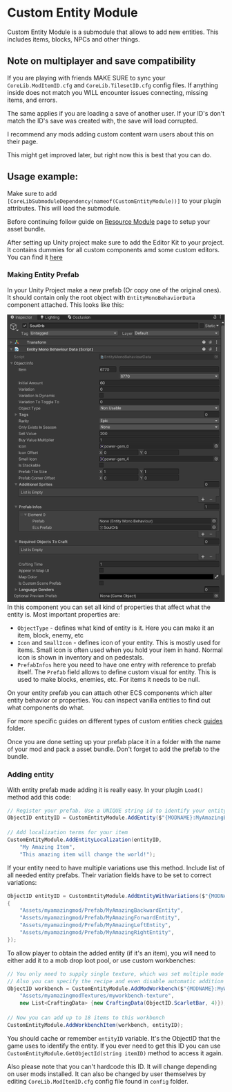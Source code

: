 # Custom Entity Module
Custom Entity Module is a submodule that allows to add new entities. This includes items, blocks, NPCs and other things. 

## Note on multiplayer and save compatibility
If you are playing with friends MAKE SURE to sync your `CoreLib.ModItemID.cfg` and `CoreLib.TilesetID.cfg` config files. If anything inside does not match you WILL encounter issues connecting, missing items, and errors.

The same applies if you are loading a save of another user. If your ID's don't match the ID's save was created with, the save will load corrupted.

I recommend any mods adding custom content warn users about this on their page.

This might get improved later, but right now this is best that you can do.

## Usage example:
Make sure to add `[CoreLibSubmoduleDependency(nameof(CustomEntityModule))]` to your plugin attributes. This will load the submodule.

Before continuing follow guide on [Resource Module](../ModResources/README.md) page to setup your asset bundle.

After setting up Unity project make sure to add the Editor Kit to your project. It contains dummies for all custom components amd some custom editors. You can find it [here](../../../EditorKit/)

### Making Entity Prefab
In your Unity Project make a new prefab (Or copy one of the original ones). It should contain only the root object with `EntityMonoBehaviorData` component attached. This looks like this:

![EntityMonoBehaviorData In Unity Editor](./documentation/EntityMonoBehaviorData.png)<br>
In this component you can set all kind of properties that affect what the entity is. Most important properties are:

- `ObjectType` - defines what kind of entity is it. Here you can make it an item, block, enemy, etc
- `Icon` and `SmallIcon` - defines icon of your entity. This is mostly used for items. Small icon is often used when you hold your item in hand. Normal icon is shown in inventory and on pedestals.
- `PrefabInfos` here you need to have one entry with reference to prefab itself. The `Prefab` field allows to define custom visual for entity. This is used to make blocks, enemies, etc. For items it needs to be null.

On your entity prefab you can attach other ECS components which alter entity behavior or properties. You can inspect vanilla entities to find out what components do what.

For more specific guides on different types of custom entities check [guides](Guides/) folder.

Once you are done setting up your prefab place it in a folder with the name of your mod and pack a asset bundle. Don't forget to add the prefab to the bundle.

### Adding entity

With entity prefab made adding it is really easy. In your plugin `Load()` method add this code:
```cs
// Register your prefab. Use a UNIQUE string id to identify your entity. I recommend to include your mod name in the ID.
ObjectID entityID = CustomEntityModule.AddEntity($"{MODNAME}:MyAmazingEntity", "Assets/myamazingmod/Prefab/MyAmazingEntity");

// Add localization terms for your item
CustomEntityModule.AddEntityLocalization(entityID,
    "My Amazing Item",
    "This amazing item will change the world!");
```

If your entity need to have multiple variations use this method. Include list of all needed entity prefabs. Their variation fields have to be set to correct variations:
```cs
ObjectID entityID = CustomEntityModule.AddEntityWithVariations($"{MODNAME}:MyAmazingEntity", new[]
{
    "Assets/myamazingmod/Prefab/MyAmazingBackwardEntity",
    "Assets/myamazingmod/Prefab/MyAmazingForwardEntity",
    "Assets/myamazingmod/Prefab/MyAmazingLeftEntity",
    "Assets/myamazingmod/Prefab/MyAmazingRightEntity",
});
```

To allow player to obtain the added entity (if it's an item), you will need to either add it to a mob drop loot pool, or use custom workbenches:
```cs
// You only need to supply single texture, which was set multiple mode
// Also you can specify the recipe and even disable automatic addition to root mod workbenches
ObjectID workbench = CustomEntityModule.AddModWorkbench($"{MODNAME}:MyWorkbench",
    "Assets/myamazingmodTextures/myworkbench-texture", 
    new List<CraftingData> {new CraftingData(ObjectID.ScarletBar, 4)});

// Now you can add up to 18 items to this workbench
CustomEntityModule.AddWorkbenchItem(workbench, entityID);
```

You should cache or remember `entityID` variable. It's the ObjectID that the game uses to identify the entity.
If you ever need to get this ID you can use `CustomEntityModule.GetObjectId(string itemID)` method to access it again.

Also please note that you can't hardcode this ID. It will change depending on user mods installed. It can also be changed by user themselves by editing `CoreLib.ModItemID.cfg` config file found in `config` folder.
